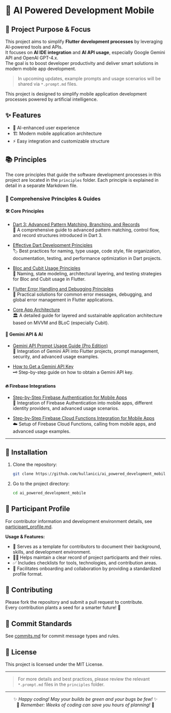 # 🤖 AI Powered Development Mobile

## 🚩 Project Purpose & Focus

This project aims to simplify **Flutter development processes** by leveraging AI-powered tools and APIs.  
It focuses on **AI IDE integration** and **AI API usage**, especially Google Gemini API and OpenAI GPT-4.x.  
The goal is to boost developer productivity and deliver smart solutions in modern mobile app development.

> In upcoming updates, example prompts and usage scenarios will be shared via `*.prompt.md` files.

This project is designed to simplify mobile application development processes powered by artificial intelligence.

## ✨ Features

- 🤝 AI-enhanced user experience
- 🏗️ Modern mobile application architecture
- ⚡ Easy integration and customizable structure

## 📚 Principles

The core principles that guide the software development processes in this project are located in the `principles` folder. Each principle is explained in detail in a separate Markdown file.

### 🧭 Comprehensive Principles & Guides

#### 🛠️ Core Principles

- [Dart 3: Advanced Pattern Matching, Branching, and Records](principles/core/dart_3.prompt.md)  
  📖 A comprehensive guide to advanced pattern matching, control flow, and record structures introduced in Dart 3.

- [Effective Dart Development Principles](principles/core/dart_development_effective_touches.prompt.md)  
  🏷️ Best practices for naming, type usage, code style, file organization, documentation, testing, and performance optimization in Dart projects.

- [Bloc and Cubit Usage Principles](principles/core/bloc_uses.prompt.md)  
  🧩 Naming, state modeling, architectural layering, and testing strategies for Bloc and Cubit usage in Flutter.

- [Flutter Error Handling and Debugging Principles](principles/core/flutter_error_handles.prompt.md)  
  🐞 Practical solutions for common error messages, debugging, and global error management in Flutter applications.

- [Core App Architecture](principles/core/project_arhitectecture.prompt.md)  
  🏛️ A detailed guide for layered and sustainable application architecture based on MVVM and BLoC (especially Cubit).

#### 🤖 Gemini API & AI

- [Gemini API Prompt Usage Guide (Pro Edition)](principles/core/gemini_api.prompt.md)  
  🔑 Integration of Gemini API into Flutter projects, prompt management, security, and advanced usage examples.

- [How to Get a Gemini API Key](principles/core/how_to_get_gemini_api_key.md)  
  🗝️ Step-by-step guide on how to obtain a Gemini API key.

#### 🔥 Firebase Integrations

- [Step-by-Step Firebase Authentication for Mobile Apps](principles/firebase/auth_firebase.prompt.md)  
  🔐 Integration of Firebase Authentication into mobile apps, different identity providers, and advanced usage scenarios.

- [Step-by-Step Firebase Cloud Functions Integration for Mobile Apps](principles/firebase/cloud_functions.promp.md)  
  ☁️ Setup of Firebase Cloud Functions, calling from mobile apps, and advanced usage examples.

---

## 🚀 Installation

1. Clone the repository:
   ```bash
   git clone https://github.com/kullanici/ai_powered_development_mobile.git
   ```
2. Go to the project directory:
   ```bash
   cd ai_powered_development_mobile
   ```
   

## 👤 Participant Profile

For contributor information and development environment details, see [participant_profile.md](participant_profile.md).

**Usage & Features:**  
- 📝 Serves as a template for contributors to document their background, skills, and development environment.
- 🧑‍💻 Helps maintain a clear record of project participants and their roles.
- ✅ Includes checklists for tools, technologies, and contribution areas.
- 🤝 Facilitates onboarding and collaboration by providing a standardized profile format.

## 🌱 Contributing

Please fork the repository and submit a pull request to contribute.  
Every contribution plants a seed for a smarter future! 🌳

## 📝 Commit Standards

See [commits.md](commits.md) for commit message types and rules.

## 📄 License

This project is licensed under the MIT License.

---

> For more details and best practices, please review the relevant `*.prompt.md` files in the `principles` folder.

---

<div align="center">

✨ _Happy coding! May your builds be green and your bugs be few!_ ✨  
🚀 _Remember: Weeks of coding can save you hours of planning!_ 🚀

</div>
